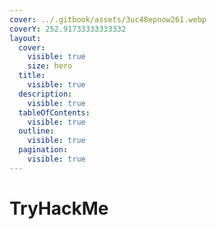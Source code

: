 ```yaml
---
cover: ../.gitbook/assets/3uc48epnow261.webp
coverY: 252.91733333333332
layout:
  cover:
    visible: true
    size: hero
  title:
    visible: true
  description:
    visible: true
  tableOfContents:
    visible: true
  outline:
    visible: true
  pagination:
    visible: true
---
```


# TryHackMe

